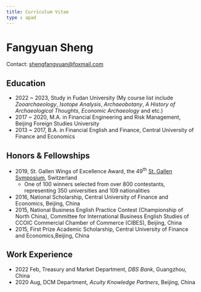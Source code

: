 ```yaml
---
title: Curriculum Vitae
type : apad
---
```

# Fangyuan Sheng
Contact: shengfangyuan@foxmail.com
<!-- Contact: [Email](/files/email.png) -->

## Education
- 2022 ~ 2023, Study in Fudan University (My course list include *Zooarchaeology*, *Isotope Analysis*, *Archaeobotany*, *A History of Archaeological Thoughts*, *Economic Archaeology* and etc.)
- 2017 ~ 2020, M.A. in Financial Engineering and Risk Management, Beijing Foreign Studies University 
- 2013 ~ 2017, B.A. in Financial English and Finance, Central University of Finance and Economics

## Honors & Fellowships

- 2019, St. Gallen Wings of Excellence Award, the 49<sup>th</sup> [St. Gallen Symposium](https://www.symposium.org/), Switzerland
   - One of 100 winners selected from over 800 contestants, representing 350 universities and 109 nationalities
- 2016, National Scholarship, Central University of Finance and Economics, Beijing, China
- 2015, National Business English Practice Contest (Championship of North China), Committee for International Business English Studies of CCOIC Commercial Chamber of Commerce (CIBES), Beijing, China
- 2015, First Prize Academic Scholarship, Central University of Finance and Economics,Beijing, China


## Work Experience
- 2022 Feb, Treasury and Market Department, *DBS Bank*, Guangzhou, China
- 2020 Aug, DCM Department, *Acuity Knowledge Partners*, Beijing, China

